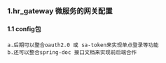 ###    1.hr_gateway 微服务的网关配置
####   1.1 config包
    a.后期可以整合oauth2.0 或 sa-token来实现单点登录等功能
    b.还可以整合spring-doc 接口文档来实现前后端合作